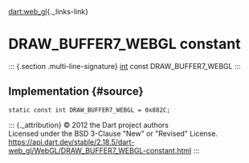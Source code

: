 [dart:web\_gl](../../dart-web_gl/dart-web_gl-library){._links-link}

DRAW\_BUFFER7\_WEBGL constant
=============================

::: {.section .multi-line-signature}
[int](../../dart-core/int-class) const DRAW\_BUFFER7\_WEBGL
:::

Implementation {#source}
--------------

``` {.language-dart data-language="dart"}
static const int DRAW_BUFFER7_WEBGL = 0x882C;
```

::: {._attribution}
© 2012 the Dart project authors\
Licensed under the BSD 3-Clause \"New\" or \"Revised\" License.\
<https://api.dart.dev/stable/2.18.5/dart-web_gl/WebGL/DRAW_BUFFER7_WEBGL-constant.html>
:::
